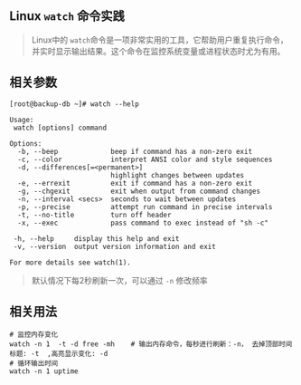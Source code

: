 ## Linux `watch` 命令实践

> Linux中的 `watch`命令是一项非常实用的工具，它帮助用户重复执行命令，并实时显示输出结果。这个命令在监控系统变量或进程状态时尤为有用。

## 相关参数

```
[root@backup-db ~]# watch --help

Usage:
 watch [options] command

Options:
  -b, --beep             beep if command has a non-zero exit
  -c, --color            interpret ANSI color and style sequences
  -d, --differences[=<permanent>]
                         highlight changes between updates
  -e, --errexit          exit if command has a non-zero exit
  -g, --chgexit          exit when output from command changes
  -n, --interval <secs>  seconds to wait between updates
  -p, --precise          attempt run command in precise intervals
  -t, --no-title         turn off header
  -x, --exec             pass command to exec instead of "sh -c"

 -h, --help     display this help and exit
 -v, --version  output version information and exit

For more details see watch(1).
```

> 默认情况下每2秒刷新一次，可以通过 `-n` 修改频率

## 相关用法

```
# 监控内存变化
watch -n 1  -t -d free -mh    # 输出内存命令，每秒进行刷新：-n， 去掉顶部时间标题: -t  ,高亮显示变化: -d
# 循环输出时间
watch -n 1 uptime

```
